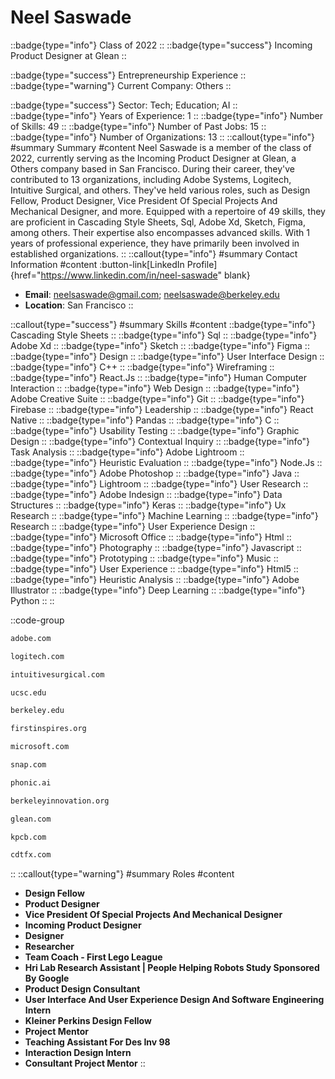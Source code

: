 # Neel Saswade
::badge{type="info"}
Class of 2022
::
::badge{type="success"}
Incoming Product Designer at Glean
::

::badge{type="success"}
Entrepreneurship Experience
::
::badge{type="warning"}
Current Company: Others
::

::badge{type="success"}
Sector: Tech; Education; AI
::
::badge{type="info"}
Years of Experience: 1
::
::badge{type="info"}
Number of Skills: 49
::
::badge{type="info"}
Number of Past Jobs: 15
::
::badge{type="info"}
Number of Organizations: 13
::
::callout{type="info"}
#summary
Summary
#content
Neel Saswade is a member of the class of 2022, currently serving as the Incoming Product Designer at Glean, a Others company based in San Francisco. During their career, they've contributed to 13 organizations, including Adobe Systems, Logitech, Intuitive Surgical, and others. They've held various roles, such as Design Fellow, Product Designer, Vice President Of Special Projects And Mechanical Designer, and more. Equipped with a repertoire of 49 skills, they are proficient in Cascading Style Sheets, Sql, Adobe Xd, Sketch, Figma, among others. Their expertise also encompasses advanced skills. With 1 years of professional experience, they have primarily been involved in established organizations.
::
::callout{type="info"}
#summary
Contact Information
#content
:button-link[LinkedIn Profile]{href="https://www.linkedin.com/in/neel-saswade" blank}
- **Email**: neelsaswade@gmail.com; neelsaswade@berkeley.edu
- **Location**: San Francisco
::

::callout{type="success"}
#summary
Skills
#content
::badge{type="info"}
Cascading Style Sheets
::
::badge{type="info"}
Sql
::
::badge{type="info"}
Adobe Xd
::
::badge{type="info"}
Sketch
::
::badge{type="info"}
Figma
::
::badge{type="info"}
Design
::
::badge{type="info"}
User Interface Design
::
::badge{type="info"}
C++
::
::badge{type="info"}
Wireframing
::
::badge{type="info"}
React.Js
::
::badge{type="info"}
Human Computer Interaction
::
::badge{type="info"}
Web Design
::
::badge{type="info"}
Adobe Creative Suite
::
::badge{type="info"}
Git
::
::badge{type="info"}
Firebase
::
::badge{type="info"}
Leadership
::
::badge{type="info"}
React Native
::
::badge{type="info"}
Pandas
::
::badge{type="info"}
C
::
::badge{type="info"}
Usability Testing
::
::badge{type="info"}
Graphic Design
::
::badge{type="info"}
Contextual Inquiry
::
::badge{type="info"}
Task Analysis
::
::badge{type="info"}
Adobe Lightroom
::
::badge{type="info"}
Heuristic Evaluation
::
::badge{type="info"}
Node.Js
::
::badge{type="info"}
Adobe Photoshop
::
::badge{type="info"}
Java
::
::badge{type="info"}
Lightroom
::
::badge{type="info"}
User Research
::
::badge{type="info"}
Adobe Indesign
::
::badge{type="info"}
Data Structures
::
::badge{type="info"}
Keras
::
::badge{type="info"}
Ux Research
::
::badge{type="info"}
Machine Learning
::
::badge{type="info"}
Research
::
::badge{type="info"}
User Experience Design
::
::badge{type="info"}
Microsoft Office
::
::badge{type="info"}
Html
::
::badge{type="info"}
Photography
::
::badge{type="info"}
Javascript
::
::badge{type="info"}
Prototyping
::
::badge{type="info"}
Music
::
::badge{type="info"}
User Experience
::
::badge{type="info"}
Html5
::
::badge{type="info"}
Heuristic Analysis
::
::badge{type="info"}
Adobe Illustrator
::
::badge{type="info"}
Deep Learning
::
::badge{type="info"}
Python
::
::

::code-group
```bash [Adobe Systems]
adobe.com
```
```bash [Logitech]
logitech.com
```
```bash [Intuitive Surgical]
intuitivesurgical.com
```
```bash [UC Santa Cruz]
ucsc.edu
```
```bash [UC Berkeley]
berkeley.edu
```
```bash [FIRST]
firstinspires.org
```
```bash [Microsoft]
microsoft.com
```
```bash [Snap]
snap.com
```
```bash [Phonic]
phonic.ai
```
```bash [Berkeley Innovation]
berkeleyinnovation.org
```
```bash [Glean]
glean.com
```
```bash [Kleiner Perkins Caufield & Byers]
kpcb.com
```
```bash [Creative Design Tech]
cdtfx.com
```
::
::callout{type="warning"}
#summary
Roles
#content
- **Design Fellow**
- **Product Designer**
- **Vice President Of Special Projects And Mechanical Designer**
- **Incoming Product Designer**
- **Designer**
- **Researcher**
- **Team Coach - First Lego League**
- **Hri Lab Research Assistant | People Helping Robots Study Sponsored By Google**
- **Product Design Consultant**
- **User Interface And User Experience Design And Software Engineering Intern**
- **Kleiner Perkins Design Fellow**
- **Project Mentor**
- **Teaching Assistant For Des Inv 98**
- **Interaction Design Intern**
- **Consultant Project Mentor**
::

